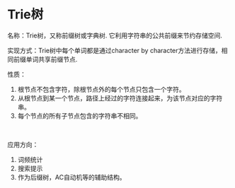 # Trie树

名称：Trie树，又称前缀树或字典树. 它利用字符串的公共前缀来节约存储空间.

实现方式：Trie树中每个单词都是通过character by character方法进行存储，相同前缀单词共享前缀节点.

性质：

1. 根节点不包含字符，除根节点外的每个节点只包含一个字符。
2. 从根节点到某一个节点，路径上经过的字符连接起来，为该节点对应的字符串。
3. 每个节点的所有子节点包含的字符串不相同。

​	

应用方向：

1. 词频统计
2. 搜索提示
3. 作为后缀树，AC自动机等的辅助结构。
